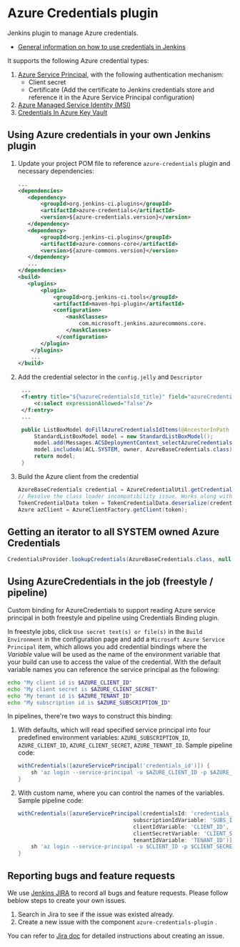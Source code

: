 # Azure Credentials plugin

Jenkins plugin to manage Azure credentials.

* [General information on how to use credentials in Jenkins](https://wiki.jenkins-ci.org/display/JENKINS/Credentials+Plugin)

It supports the following Azure credential types:

1. [Azure Service Principal](https://docs.microsoft.com/en-us/azure/azure-resource-manager/resource-group-create-service-principal-portal),
   with the following authentication mechanism:
   * Client secret
   * Certificate (Add the certificate to Jenkins credentials store and reference it in the Azure Service Principal configuration)
1. [Azure Managed Service Identity (MSI)](https://docs.microsoft.com/en-us/azure/active-directory/msi-overview)
1. [Credentials In Azure Key Vault](https://docs.microsoft.com/en-us/azure/key-vault/key-vault-get-started)

## Using Azure credentials in your own Jenkins plugin

1. Update your project POM file to reference `azure-credentials` plugin and necessary dependencies:

   ```xml
   ...
   <dependencies>
      <dependency>
          <groupId>org.jenkins-ci.plugins</groupId>
          <artifactId>azure-credentials</artifactId>
          <version>${azure-credentials.version}</version>
      </dependency>
      <dependency>
          <groupId>org.jenkins-ci.plugins</groupId>
          <artifactId>azure-commons-core</artifactId>
          <version>${azure-commons.version}</version>
      </dependency>
      ...
   </dependencies>
   <build>
      <plugins>
          <plugin>
              <groupId>org.jenkins-ci.tools</groupId>
              <artifactId>maven-hpi-plugin</artifactId>
              <configuration>
                  <maskClasses>
                      com.microsoft.jenkins.azurecommons.core.
                  </maskClasses>
               </configuration>
          </plugin>
       </plugins>
       ...
   </build>
   ```

1. Add the credential selector in the `config.jelly` and `Descriptor`
   ```Xml
    ...
    <f:entry title="${%azureCredentialsId_title}" field="azureCredentialsId">
        <c:select expressionAllowed="false"/>
    </f:entry>
    ...
   ```
   ```Java
    public ListBoxModel doFillAzureCredentialsIdItems(@AncestorInPath Item owner) {
        StandardListBoxModel model = new StandardListBoxModel();
        model.add(Messages.ACSDeploymentContext_selectAzureCredentials(), Constants.INVALID_OPTION);
        model.includeAs(ACL.SYSTEM, owner, AzureBaseCredentials.class);
        return model;
    }
   ```

1. Build the Azure client from the credential

   ```Java
   AzureBaseCredentials credential = AzureCredentialUtil.getCredential2(credentialsId);
   // Resolve the class loader incompatibility issue. Works along with maskClasses in the POM
   TokenCredentialData token = TokenCredentialData.deserialize(credential.serializeToTokenData());
   Azure azClient = AzureClientFactory.getClient(token);
   ```

## Getting an iterator to all SYSTEM owned Azure Credentials

```Java
CredentialsProvider.lookupCredentials(AzureBaseCredentials.class, null, ACL.SYSTEM, Collections.<DomainRequirement>emptyList());
```

## Using AzureCredentials in the job (freestyle / pipeline)

Custom binding for AzureCredentials to support reading Azure service principal in both freestyle and pipeline using Credentials Binding plugin. 

In freestyle jobs, click `Use secret text(s) or file(s)` in the `Build Environment` in the configuration page and add a `Microsoft Azure Service Principal` item, which allows you add credential bindings where the *Variable* value will be used as the name of the environment variable that your build can use to access the value of the credential. With the default variable names you can reference the service principal as the following:

```bash
echo "My client id is $AZURE_CLIENT_ID"
echo "My client secret is $AZURE_CLIENT_SECRET"
echo "My tenant id is $AZURE_TENANT_ID"
echo "My subscription id is $AZURE_SUBSCRIPTION_ID"
```

In pipelines, there're two ways to construct this binding:

1.  With defaults, which will read specified service principal into four predefined environment variables: `AZURE_SUBSCRIPTION_ID`, `AZURE_CLIENT_ID`, `AZURE_CLIENT_SECRET`, `AZURE_TENANT_ID`. Sample pipeline code:

    ```groovy
    withCredentials([azureServicePrincipal('credentials_id')]) {
        sh 'az login --service-principal -u $AZURE_CLIENT_ID -p $AZURE_CLIENT_SECRET -t $AZURE_TENANT_ID'
    }
    ```

2.  With custom name, where you can control the names of the variables. Sample pipeline code:

    ```groovy
    withCredentials([azureServicePrincipal(credentialsId: 'credentials_id',
                                        subscriptionIdVariable: 'SUBS_ID',
                                        clientIdVariable: 'CLIENT_ID',
                                        clientSecretVariable: 'CLIENT_SECRET',
                                        tenantIdVariable: 'TENANT_ID')]) {
        sh 'az login --service-principal -u $CLIENT_ID -p $CLIENT_SECRET -t $TENANT_ID'
    }
    ```

## Reporting bugs and feature requests

We use [Jenkins JIRA](https://issues.jenkins-ci.org/) to record all bugs and feature requests. Please follow beblow steps to create your own issues.

1. Search in Jira to see if the issue was existed already.
2. Create a new issue with the component `azure-credentials-plugin` .

You can refer to [Jira doc](https://confluence.atlassian.com/jiracoreserver/creating-issues-and-sub-tasks-939937904.html#Creatingissuesandsub-tasks-Creatinganissue) for detailed instructions about creating an issue.